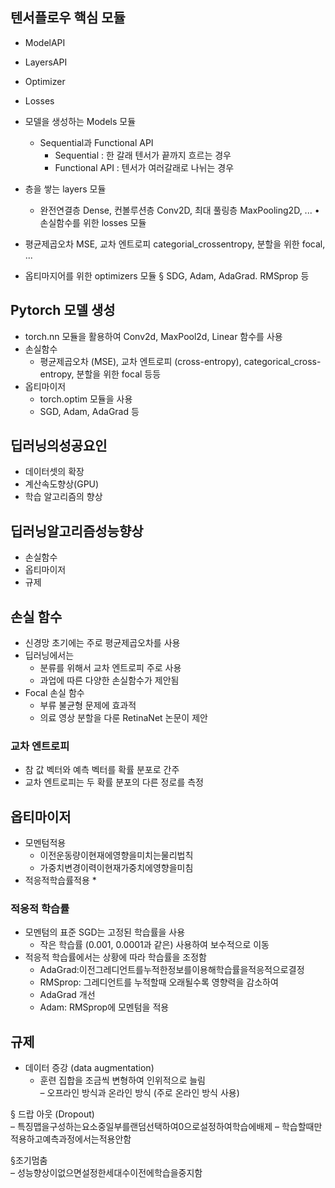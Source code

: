 ## 텐서플로우 핵심 모듈
* ModelAPI
* LayersAPI
* Optimizer
* Losses

* 모델을 생성하는 Models 모듈
	* Sequential과 Functional API
		* Sequential : 한 갈래 텐서가 끝까지 흐르는 경우
		* Functional API : 텐서가 여러갈래로 나뉘는 경우
* 층을 쌓는 layers 모듈
	* 완전연결층 Dense, 컨볼루션층 Conv2D, 최대 풀링층 MaxPooling2D, ... • 손실함수를 위한 losses 모듈
* 평균제곱오차 MSE, 교차 엔트로피 categorial_crossentropy, 분할을 위한 focal, ...
* 옵티마지어를 위한 optimizers 모듈 § SDG, Adam, AdaGrad. RMSprop 등


## Pytorch 모델 생성
* torch.nn 모듈을 활용하여 Conv2d, MaxPool2d, Linear 함수를 사용
* 손실함수
	* 평균제곱오차 (MSE), 교차 엔트로피 (cross-entropy), categorical_cross- entropy, 분할을 위한 focal 등등
* 옵티마이저  
	* torch.optim 모듈을 사용 
	* SGD, Adam, AdaGrad 등

## 딥러닝의성공요인 
* 데이터셋의 확장
* 계산속도향상(GPU) 
* 학습 알고리즘의 향상

## 딥러닝알고리즘성능향상
* 손실함수  
* 옵티마이저
* 규제

## 손실 함수
* 신경망 초기에는 주로 평균제곱오차를 사용
* 딥러닝에서는 
	* 분류를 위해서 교차 엔트로피 주로 사용
	* 과업에 따른 다양한 손실함수가 제안됨
* Focal 손실 함수
	* 부류 불균형 문제에 효과적
	* 의료 영상 분할을 다룬 RetinaNet 논문이 제안
### 교차 엔트로피
* 참 값 벡터와 예측 벡터를 확률 분포로 간주
* 교차 엔트로피는 두 확률 분포의 다른 정로를 측정

## 옵티마이저
* 모멘텀적용 
	* 이전운동량이현재에영향을미치는물리법칙 
	* 가중치변경이력이현재가중치에영향을미침
* 적응적학습률적용
	* 
### 적응적 학습률

* 모멘텀의 표준 SGD는 고정된 학습률을 사용  
	* 작은 학습률 (0.001, 0.0001과 같은) 사용하여 보수적으로 이동
* 적응적 학습률에서는 상황에 따라 학습률을 조정함  
	* AdaGrad:이전그레디언트를누적한정보를이용해학습률을적응적으로결정 
	* RMSprop: 그레디언트를 누적할때 오래될수록 영향력을 감소하여 
	* AdaGrad 개선 
	* Adam: RMSprop에 모멘텀을 적용

## 규제

* 데이터 증강 (data augmentation)  
	* 훈련 집합을 조금씩 변형하여 인위적으로 늘림  
– 오프라인 방식과 온라인 방식 (주로 온라인 방식 사용)

§ 드랍 아웃 (Dropout)  
– 특징맵을구성하는요소중일부를랜덤선택하여0으로설정하여학습에배제 – 학습할때만적용하고예측과정에서는적용안함

§조기멈춤  
– 성능향상이없으면설정한세대수이전에학습을중지함